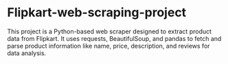 # Flipkart-web-scraping-project
This project is a Python-based web scraper designed to extract product data from Flipkart. It uses requests, BeautifulSoup, and pandas to fetch and parse product information like name, price, description, and reviews for data analysis.
